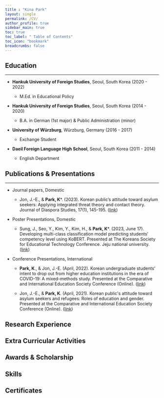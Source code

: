 ```yaml
---
title : "Kina Park"
layout: single
permalink: /CV/
author_profile: true
sidebar_main: true
toc: true 
toc_label: " Table of Contents"
toc_icon: "bookmark"
breadcrumbs: false
--- 
```


## Education
- - -
* **Hankuk University of Foreign Studies**, Seoul, South Korea (2020 - 2022)
    * M.Ed. in Educational Policy

* **Hankuk University of Foreign Studies**, Seoul, South Korea (2014 - 2020)
    * B.A. in German (1st major) & Public Administration (minor)  
                                                       
* **University of Würzburg**, Würzburg, Germany (2016 - 2017)
    * Exchange Student                                                                                         

* **Daeil Foreign Language High School**, Seoul, South Korea (2011 - 2014)
    * English Department


## Publications & Presentations
- - -
* Journal papers, Domestic
    * Jon, J.-E., & **Park, K***. (2023). Korean public’s attitude toward asylum seekers: Applying integrated threat theory and contact theory. Journal of Diaspora Studies, 17(1), 145-195. ([link][1])

* Poster Presentations, Domestic
    * Sung, J., Seo, Y., Kim, Y., Kim, H., & **Park, K***. (2023, June 17). Developing multi-class classification model predicting students’ competency level using KoBERT. Presented at The Koreans Society for Educational Technology Conference. Jeju national university.([link][2])

* Conference Presentations, International 
    * **Park, K**., & Jon, J.-E. (April, 2022). Korean undergraduate students' intent to drop out from higher education institutions in the era of COVID-19: A mixed-methods study. Presented at the Comparative and International Education Society Conference (Online). ([link][3])

    * Jon, J.-E., & **Park, K**. (April, 2021). Korean public's attitude toward asylum seekers and refugees: Roles of education and gender. Presented at the Comparative and International Education Society Conference (Online). ([link][4])


## Research Experience

## Extra Curricular Activities

## Awards & Scholarship

## Skills

## Certificates


[1]: https://www.kci.go.kr/kciportal/ci/sereArticleSearch/ciSereArtiView.kci?sereArticleSearchBean.artiId=ART002966352
[2]: https://www.kset.or.kr/conference/66/index.php?hCode=PROGRAM_03_01&program=P
[3]: https://convention2.allacademic.com/one/cies/cies22/index.php?program_focus=view_paper&selected_paper_id=1917980&cmd=online_program_direct_link&sub_action=online_program#selected_tag 
[4]: https://convention2.allacademic.com/one/cies/cies21/index.php?program_focus=view_paper&selected_paper_id=1712342&cmd=online_program_direct_link&sub_action=online_program#selected_tag

